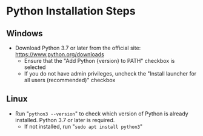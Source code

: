 # Python Installation Steps

## Windows
 * Download Python 3.7 or later from the official site: https://www.python.org/downloads
   * Ensure that the "Add Python {version} to PATH" checkbox is selected
   * If you do not have admin privileges, uncheck the "Install launcher for all users (recommended)" checkbox

## Linux
* Run "`python3 --version`" to check which version of Python is already installed.  Python 3.7 or later is required.
   * If not installed, run "`sudo apt install python3`"
